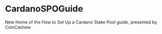 # CardanoSPOGuide
New Home of the How to Set Up a Cardano Stake Pool guide, presented by CoinCashew
